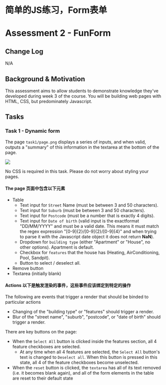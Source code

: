 # 简单的JS练习，Form表单

# Assessment 2 - FunForm

## Change Log

N/A

## Background & Motivation

This assessment aims to allow students to demonstrate knowledge they've developed during week 3 of the course. You will be building web pages with HTML, CSS, but predominately Javascript.

## Tasks

### Task 1 - Dynamic form

The page `task1/page.png` displays a series of inputs, and when valid, outputs a "summary" of this information in the textarea at the bottom of the page.

![](./task1/page.PNG)

No CSS is required in this task. Please do not worry about styling your pages.

#### The page  页面中包含以下元素
 * Table
   * Text input for `Street` Name (must be between 3 and 50 characters).
   * Text input for `Suburb` (must be between 3 and 50 characters).
   * Text input for `Postcode` (must be a number that is exactly 4 digits).
   * Text input for `Date of birth` (valid input is the exactformat "DD/MM/YYYY" and must be a valid date. This means it must match the regex expression "[0-9]{2}/[0-9]{2}/[0-9]{4}" and when trying to parse it with the Javascript date object it does not return **NaN**).
   * Dropdown for `building type` (either "Apartment" or "House", no other options). Apartment is default.
   * Checkbox for `features` that the house has (Heating, AirConditioning, Pool, Sandpit).
   * Button to select / deselect all.
 * Remove button
 * Textarea (initially blank)

#### Actions 以下是触发渲染的事件，这些事件应该绑定到特定的操作

The following are events that trigger a render that should be binded to particular actions
* Changing of the "building type" or "features" should trigger a render.
* Blur of the "street name", "suburb", "postcode", or "date of birth" should trigger a render.

There are key buttons on the page:
* When the `Select All` button is clicked inside the features section, all 4 feature checkboxes are selected.
  * At any time when all 4 features are selected, the `Select All` button's text is changed to `Deselect all`. When this button is pressed in this state, all 4 of the feature checkboxes become unselected.
* When the `reset` button is clicked, the `textarea` has all of its text removed (i.e. it becomes blank again), and all of the form elements in the table are reset to their default state
